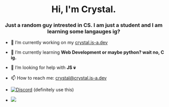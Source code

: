 <h1 align="center">Hi, I'm Crystal.</h1>
<h3 align="center">Just a random guy intrested in CS. I am just a student and I am learning some langauges ig?</h3>

- 🔭 I’m currently working on my <a href="https://crystal.is-a.dev/" target="_blank">crystal.is-a.dev</a>

- 🌱 I’m currently learning **Web Development or maybe python? wait no, C ig.**

- 🤝 I’m looking for help with **JS 💀**

- 📫 How to reach me: <a href="mailto:crystal@crystal.is-a.dev">crystal@crystal.is-a.dev</a> 

- [![Discord](https://img.shields.io/badge/Discord-%237289DA.svg?logo=discord&logoColor=white)](https://discord.gg/TFgeN4Wsnn) 
  (definitely use this)

- ![](https://quotes-github-readme.vercel.app/api?type=horizontal&theme=radical)
